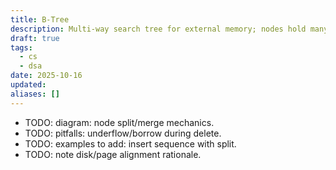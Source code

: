 ```yaml
---
title: B-Tree
description: Multi-way search tree for external memory; nodes hold many keys.
draft: true
tags:
  - cs
  - dsa
date: 2025-10-16
updated:
aliases: []
---
```

- TODO: diagram: node split/merge mechanics.
- TODO: pitfalls: underflow/borrow during delete.
- TODO: examples to add: insert sequence with split.
- TODO: note disk/page alignment rationale.
